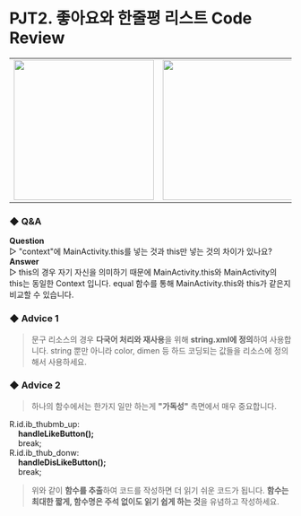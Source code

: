 # PJT2. 좋아요와 한줄평 리스트 Code Review
<table>
  <tr><td><img src="https://user-images.githubusercontent.com/25261296/61945965-4e219380-afdc-11e9-9fb3-b50ee8c74929.png" width="250"></td>
      <td><img src="https://user-images.githubusercontent.com/25261296/61945965-4e219380-afdc-11e9-9fb3-b50ee8c74929.png" width="250"></td>
      <td><img src="https://user-images.githubusercontent.com/25261296/61946054-87f29a00-afdc-11e9-8715-0c820a5fbdfa.png" width="250"></td></tr>
</table>

### ◆ Q&A
<b>Question</b><br>
▷ "context"에 MainActivity.this를 넣는 것과 this만 넣는 것의 차이가 있나요?<br>
<b>Answer</b><br>
▷ this의 경우 자기 자신을 의미하기 때문에 MainActivity.this와 MainActivity의 this는 동일한 Context 입니다. equal 함수를 통해 MainActivity.this와 this가 같은지 비교할 수 있습니다.

### ◆ Advice 1
> 문구 리소스의 경우 <b>다국어 처리와 재사용</b>을 위해 <b>string.xml에 정의</b>하여 사용합니다. string 뿐만 아니라 color, dimen 등 하드 코딩되는 값들을 리소스에 정의해서 사용하세요.

### ◆ Advice 2
> 하나의 함수에서는 한가지 일만 하는게 <b>"가독성"</b> 측면에서 매우 중요합니다. 

R.id.ib_thubmb_up:<br>
   &nbsp;&nbsp;&nbsp;&nbsp;<b>handleLikeButton();</b><br>
   &nbsp;&nbsp;&nbsp;&nbsp;break;<br>
R.id.ib_thub_donw:<br>
   &nbsp;&nbsp;&nbsp;&nbsp;<b>handleDisLikeButton();</b><br>
   &nbsp;&nbsp;&nbsp;&nbsp;break;
> 위와 같이 <b>함수를 추출</b>하여 코드를 작성하면 더 읽기 쉬운 코드가 됩니다. <b>함수는 최대한 짧게, 함수명은 주석 없이도 읽기 쉽게 하는 것</b>을 유념하고 작성하세요.
